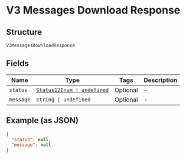 
# V3 Messages Download Response

## Structure

`V3MessagesDownloadResponse`

## Fields

| Name | Type | Tags | Description |
|  --- | --- | --- | --- |
| `status` | [`Status12Enum \| undefined`](../../doc/models/status-12-enum.md) | Optional | - |
| `message` | `string \| undefined` | Optional | - |

## Example (as JSON)

```json
{
  "status": null,
  "message": null
}
```

